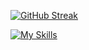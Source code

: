 <a href="https://https://github.com/KhajiitLikeToSneak"><img src="https://github-readme-streak-stats-vert-seven.vercel.app?user=khajiitliketosneak&theme=dark&hide_border=true&date_format=%5BY%20%5DM%20j&card_width=900&card_height=200" alt="GitHub Streak" /></a>

[![My Skills](https://skillicons.dev/icons?i=blender,docker,dotnet,github,java,mysql,netlify,php,postgres,postman,py,react,rider,unity,unreal,vercel&perline=16)](https://skillicons.dev)
